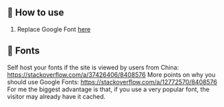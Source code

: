 ## 🚀 How to use

1. Replace Google Font [here](https://github.com/konstantinschuette/gatsby-tailwind-starter/blob/main/src/components/seo.js#L8)


## 🚀 Fonts
Self host your fonts if the site is viewed by users from China: https://stackoverflow.com/a/37426406/8408576
More points on why you should use Google Fonts: https://stackoverflow.com/a/12772570/8408576
For me the biggest advantage is that, if you use a very popular font, the visitor may already have it cached.
